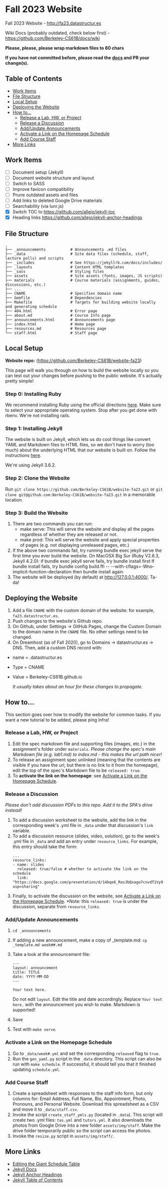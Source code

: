 # Fall 2023 Website

Fall 2023 Website - http://fa23.datastructur.es

Wiki Docs (probably outdated, check below first) - https://github.com/Berkeley-CS61B/docs/wiki

**Please, please, please wrap markdown files to 80 chars**

**If you have not committed before, please read the [docs](https://github.com/Berkeley-CS61B/docs/wiki) and PR your change(s).**

## Table of Contents

- [Work Items](#work-items)
- [File Structure](#file-structure)
- [Local Setup](#local-setup)
- [Deploying the Website](#deploying-the-website)
- [How to...](#how-to)
  - [Release a Lab, HW, or Project](#release-a-lab-hw-or-project)
  - [Release a Discussion](#release-a-discussion)
  - [Add/Update Announcements](#addupdate-announcements)
  - [Activate a Link on the Homepage Schedule](#activate-a-link-on-the-homepage-schedule)
  - [Add Course Staff](#add-course-staff)
- [More Links](#more-links)

## Work Items

- [ ] Document setup (Jekyll)
- [ ] Document website structure and layout
- [ ] Switch to SASS
- [ ] Improve favicon compatibility
- [ ] Prune outdated assets and files
- [ ] Add links to deleted Google Drive materials
- [ ] Searchability (via lunr.js)
- [x] Switch TOC to <https://github.com/allejo/jekyll-toc>
- [x] Heading links <https://github.com/allejo/jekyll-anchor-headings>

## File Structure

```
.
├── _announcements           # Announcements .md files
├── _data                    # Site data files (schedule, staff, lecture polls) and scripts
├── _includes                # See https://jekyllrb.com/docs/includes/
├── _layouts                 # Content HTML templates
├── _sass                    # Styling files
├── assets                   # Site assets (fonts, images, JS scripts)
├── materials                # Course materials (assignments, guides, discussions, etc.)
├── ...
├── CNAME                    # Specifies domain name
├── Gemfile                  # Dependencies
├── Makefile                 # Targets for building website locally and generating schedule
├── 404.html                 # Error page
├── about.md                 # Course Info page
├── announcements.html       # Announcements page
├── index.html               # Home page
├── resources.md             # Resources page
└── staff.html               # Staff page
```

## Local Setup

**Website repo:** (https://github.com/Berkeley-CS61B/website-fa23)

This page will walk you through on how to build the website locally so you can test out your changes before pushing to the public website. It's actually pretty simple!

### Step 0: Installing Ruby

We recommend installing Ruby using the official directions [here](https://gorails.com/setup). Make sure to select your appropriate operating system. Stop after you get done with rbenv. We're not installing rails.

### Step 1: Installing Jekyll

The website is built on Jekyll, which lets us do cool things like convert YAML and Markdown files to HTML files, so we don't have to worry (too much) about the underlying HTML that our website is built on. Follow the instructions [here](https://jekyllrb.com/docs/installation/).

We're using Jekyll 3.6.2.

### Step 2: Clone the Website

Run `git clone https://github.com/Berkeley-CS61B/website-fa23.git` or `git clone git@github.com:Berkeley-CS61B/website-fa23.git` in a memorable location.

### Step 3: Build the Website

1. There are two commands you can run:
   - make serve: This will serve the website and display all the pages regardless of whether they are released or not.
   - make prod: This will serve the website and apply special properties of pages (e.g. not displaying unreleased pages, etc.)
2. If the above two commands fail, try running bundle exec jekyll serve the first time you ever build the website.
   On MacOSX Big Sur (Ruby V2.6.3, Jekyll 4.2.0): if bundle exec jekyll serve fails, try bundle install first
   If bundle install fails, try bundle config build.ffi -- --with-cflags=-Wno-implicit-function-declaration then bundle install again
3. The website will be deployed (by default) at http://127.0.0.1:4000/. Ta-da!

## Deploying the Website

1. Add a file `CNAME` with the custom domain of the website: for example, `fa23.datastructur.es`.
2. Push changes to the website's Github repo.
3. On Github, under Settings &rarr; GitHub Pages, change the Custom Domain to the domain name in the `CNAME` file. No other settings need to be changed.
4. On Dreamhost (as of Fall 2020), go to Domains &rarr; datastructur.es &rarr; DNS. Then, add a custom DNS record with:

- name = .datastructur.es
- Type = CNAME
- Value = Berkeley-CS61B.github.io

  _It usually takes about an hour for these changes to propagate._

## How to...

This section goes over how to modify the website for common tasks. If you want a new tutorial to be added, please ping infra!

### Release a Lab, HW, or Project

1. Edit the spec markdown file and supporting files (images, etc.) in the assignment's folder under `materials`. _Please change the spec's main Markdown file (e.g. lab1.md) to index.md - this makes the url path nicer!_
2. To release an assignment spec unlinked (meaning that the contents are visible if you have the url, but there is no link to it from the homepage), edit the top of the spec's Markdown file to be `released: true`.
3. To **activate the link on the homepage**: see [Activate a Link on the Homepage Schedule](#activate-a-link-on-the-homepage-schedule).

### Release a Discussion

_Please don't add discussion PDFs to this repo. Add it to the SPA's drive instead!_

1. To add a discussion worksheet to the website, add the link in the corresponding week's .yml file in `_data` under that discussion's `link` variable.
2. To add a discussion resource (slides, video, solution), go to the week's .yml file in `_data` and add an entry under `resource_links`. For example, this entry should take the form:
   ```
   ...
   resource_links:
   - name: slides
     released: true/false # whether to activate the link on the schedule
     link: "https://docs.google.com/presentation/d/14bqo6_RosJbQxago7cnvdT1Vy9GSO6hL5c1CmzcBZp0/edit?usp=sharing"
   ```
3. Finally, to activate the discussion on the website, see [Activate a Link on the Homepage Schedule](#activate-a-link-on-the-homepage-schedule). \*Note: this `released: true` is under the discussion, separate from `resource_links`.

### Add/Update Announcements

1. `cd _announcements`
2. If adding a new announcement, make a copy of \_template.md: `cp _template.md week##.md`
3. Take a look at the announcement file:

   ```
   ---
   layout: announcement
   title: TITLE
   date: YYYY-MM-DD
   ---

   Your text here.
   ```

   Do not edit `layout`. Edit the title and date accordingly. Replace `Your text here.` with the announcement you wish to make. Markdown is supported!

4. Save
5. Test with `make serve`.

### Activate a Link on the Homepage Schedule

1. Go to `_data/week#.yml` and set the corresponding `released` flag to `true`.
2. Run the `gen_yaml.py` script in the `_data` directory. This script can also be run with `make schedule`. If successful, it should tell you that it finished updating `schedule.yml`.

### Add Course Staff

1. Create a spreadsheet with responses to the staff info form, but only columns for: Email Address, Full Name, Bio, Appointment, Photo, Pronouns, and Personal Website. Download this spreadsheet as a CSV and move it to `_data/staff.csv`.
2. Invoke the script `create_staff_ymls.py` (located in `_data`). This script will create two .yml files: `tas.yml` and `tutors.yml`. It also downloads the photos from Google Drive into a new folder `assets/img/staff`. Make the drive folder temporarily public so the script can access the photos.
3. Invoke the `resize.py` script in `assets/img/staff/`.

## More Links

- [Editing the Giant Schedule Table](https://github.com/Berkeley-CS61B/docs/wiki/Editing-the-Giant-Schedule-Table)
- [Jekyll Docs](https://jekyllrb.com/docs/)
- [Jekyll Anchor Headings](https://github.com/allejo/jekyll-anchor-headings)
- [Jekyll Table of Contents](https://github.com/allejo/jekyll-toc)
